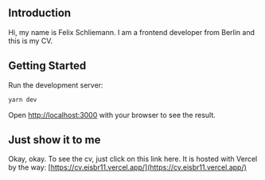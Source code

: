 ## Introduction

Hi, my name is Felix Schliemann. I am a frontend developer from Berlin and this is my CV.

## Getting Started

Run the development server:

```bash
yarn dev
```

Open [http://localhost:3000](http://localhost:3000) with your browser to see the result.

## Just show it to me

Okay, okay. To see the cv, just click on this link here. It is hosted with Vercel by the way:
[https://cv.eisbr11.vercel.app/](https://cv.eisbr11.vercel.app/)
